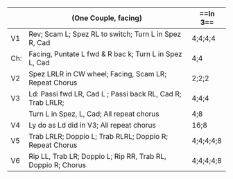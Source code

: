 ||(One Couple, facing) |==In 3==|
|-----|----|-----|
|V1| Rev; Scam L; Spez RL to switch; Turn L in Spez R, Cad |4;4;4;4|
|Ch:| Facing, Puntate L fwd & R bac k; Turn L in Spez L, Cad |4;4|
|V2| Spez LRLR in CW wheel; Facing, Scam LR; Repeat Chorus |2;2;2|
|V3| Ld: Passi fwd LR, Cad L ; Passi back RL, Cad R; Trab LRLR; |4;4;4| 
||Turn L in Spez, L, Cad; All repeat chorus |4;8|
|V4| Ly do as Ld did in V3; All repeat chorus |16;8|
|V5| Trab LRLR; Doppio L; Trab RLRL; Doppio R; Repeat Chorus |4;4;4;4;8|
|V6| Rip LL, Trab LR; Doppio L; Rip RR, Trab RL, Doppio R; Chorus |4;4;4;4;8|
